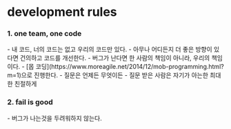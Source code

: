 # development rules

<h3>1. one team, one code</h3>
	- 내 코드, 너의 코드는 없고 우리의 코드만 있다.
	- 아무나 어디든지 더 좋은 방향이 있다면 건의하고 코드를 개선한다.
	- 버그가 난다면 한 사람의 책임이 아니라, 우리의 책임이다.
	- [몹 코딩](https://www.moreagile.net/2014/12/mob-programming.html?m=1)으로 진행한다.
		- 질문은 언제든 무엇이든
		- 질문 받은 사람은 자기가 아는한 최대한 친절하게
<h3>2. fail is good</h3>
	- 버그가 나는것을 두려워하지 않는다.
